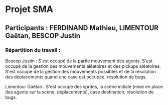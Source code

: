 # Projet SMA
## Participants : FERDINAND Mathieu, LIMENTOUR Gaëtan, BESCOP Justin

### Répartition du travail :
Bescop Justin : S'est occupé de la partie mouvement des agents. S'est occupé de la gestion des mouvements aléatoires et des pickups aléatoires. S'est occupé de la gestion des mouvements possibles et de la résolution des déplacements quand une case est occupée, résolution de bugs.

Limentour Gaëtan : S'est occupé des sprites, la scène initiale (mise en place des agents sur la scène, déplacements), case destination, résolution de bugs.
